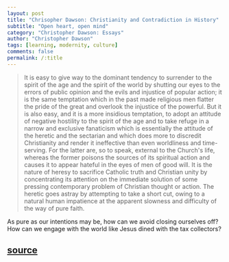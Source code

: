 ```yaml
---
layout: post
title: "Chrisopher Dawson: Christianity and Contradiction in History"
subtitle: "Open heart, open mind"
category: "Christopher Dawson: Essays"
author: "Christopher Dawson"
tags: [learning, modernity, culture]
comments: false
permalink: /:title
---
```


> It is easy to give way to the dominant tendency to surrender to the spirit of the age and the spirit of the world by shutting our eyes to the errors of public opinion and the evils and injustice of popular action; it is the same temptation which in the past made religious men flatter the pride of the great and overlook the injustice of the powerful. But it is also easy, and it is a more insidious temptation, to adopt an attitude of negative hostility to the spirit of the age and to take refuge in a narrow and exclusive fanaticism which is essentially the attitude of the heretic and the sectarian and which does more to discredit Christianity and render it ineffective than even worldliness and time-serving. For the latter are, so to speak, external to the Church's life, whereas the former poisons the sources of its spiritual action and causes it to appear hateful in the eyes of men of good will. It is the nature of heresy to sacrifice Catholic truth and Christian unity by concentrating its attention on the immediate solution of some pressing contemporary problem of Christian thought or action. The heretic goes astray by attempting to take a short cut, owing to a natural human impatience at the apparent slowness and difficulty of the way of pure faith. 

As pure as our intentions may be, how can we avoid closing ourselves off? How can we engage with the world like Jesus dined with the tax collectors?

<h2 class="post-source"><a href="https://archive.org/stream/ChristianityAndCultureSelectionsFromTheWritingsOfChristopherDawson_989/dawsonChristianityAndCulture-SelectionsFromChristopherDawson#page/n82/mode/1up"><i class="fas fa-book" aria-hidden="true"></i> source</a></h2>
